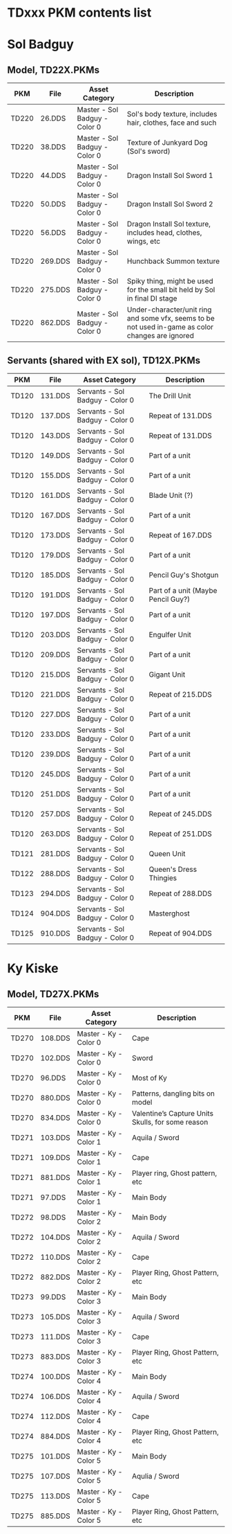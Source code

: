 # TDxxx PKM contents list

# Sol Badguy
## Model, TD22X.PKMs

| PKM          | File    | Asset Category                | Description                                                                                       |
|--------------|---------|-------------------------------|---------------------------------------------------------------------------------------------------|
| TD220        | 26.DDS  | Master - Sol Badguy - Color 0 | Sol's body texture, includes hair, clothes, face and such                                         |
| TD220        | 38.DDS  | Master - Sol Badguy - Color 0 | Texture of Junkyard Dog (Sol's sword)                                                             |
| TD220        | 44.DDS  | Master - Sol Badguy - Color 0 | Dragon Install Sol Sword 1                                                                        |
| TD220        | 50.DDS  | Master - Sol Badguy - Color 0 | Dragon Install Sol Sword 2                                                                        |
| TD220        | 56.DDS  | Master - Sol Badguy - Color 0 | Dragon Install Sol texture, includes head, clothes, wings, etc                                    |
| TD220        | 269.DDS | Master - Sol Badguy - Color 0 | Hunchback Summon texture                                                                          |
| TD220        | 275.DDS | Master - Sol Badguy - Color 0 | Spiky thing, might be used for the small bit held by Sol in final DI stage                        |
| TD220        | 862.DDS | Master - Sol Badguy - Color 0 | Under-character/unit ring and some vfx, seems to be not used in-game as color changes are ignored |

## Servants (shared with EX sol), TD12X.PKMs

| PKM                | File    | Asset Category                  | Description                        |
|--------------------|---------|---------------------------------|------------------------------------|
| TD120              | 131.DDS | Servants - Sol Badguy - Color 0 | The Drill Unit                     |
| TD120              | 137.DDS | Servants - Sol Badguy - Color 0 | Repeat of 131.DDS                  |
| TD120              | 143.DDS | Servants - Sol Badguy - Color 0 | Repeat of 131.DDS                  |
| TD120              | 149.DDS | Servants - Sol Badguy - Color 0 | Part of a unit                     |
| TD120              | 155.DDS | Servants - Sol Badguy - Color 0 | Part of a unit                     |
| TD120              | 161.DDS | Servants - Sol Badguy - Color 0 | Blade Unit (?)                     |
| TD120              | 167.DDS | Servants - Sol Badguy - Color 0 | Part of a unit                     |
| TD120              | 173.DDS | Servants - Sol Badguy - Color 0 | Repeat of 167.DDS                  |
| TD120              | 179.DDS | Servants - Sol Badguy - Color 0 | Part of a unit                     |
| TD120              | 185.DDS | Servants - Sol Badguy - Color 0 | Pencil Guy's Shotgun               |
| TD120              | 191.DDS | Servants - Sol Badguy - Color 0 | Part of a unit (Maybe Pencil Guy?) |
| TD120              | 197.DDS | Servants - Sol Badguy - Color 0 | Part of a unit                     |
| TD120              | 203.DDS | Servants - Sol Badguy - Color 0 | Engulfer Unit                      |
| TD120              | 209.DDS | Servants - Sol Badguy - Color 0 | Part of a unit                     |
| TD120              | 215.DDS | Servants - Sol Badguy - Color 0 | Gigant Unit                        |
| TD120              | 221.DDS | Servants - Sol Badguy - Color 0 | Repeat of 215.DDS                  |
| TD120              | 227.DDS | Servants - Sol Badguy - Color 0 | Part of a unit                     |
| TD120              | 233.DDS | Servants - Sol Badguy - Color 0 | Part of a unit                     |
| TD120              | 239.DDS | Servants - Sol Badguy - Color 0 | Part of a unit                     |
| TD120              | 245.DDS | Servants - Sol Badguy - Color 0 | Part of a unit                     |
| TD120              | 251.DDS | Servants - Sol Badguy - Color 0 | Part of a unit                     |
| TD120              | 257.DDS | Servants - Sol Badguy - Color 0 | Repeat of 245.DDS                  |
| TD120              | 263.DDS | Servants - Sol Badguy - Color 0 | Repeat of 251.DDS                  |
| TD121              | 281.DDS | Servants - Sol Badguy - Color 0 | Queen Unit                         |
| TD122              | 288.DDS | Servants - Sol Badguy - Color 0 | Queen's Dress Thingies             |
| TD123              | 294.DDS | Servants - Sol Badguy - Color 0 | Repeat of 288.DDS                  |
| TD124              | 904.DDS | Servants - Sol Badguy - Color 0 | Masterghost                        |
| TD125              | 910.DDS | Servants - Sol Badguy - Color 0 | Repeat of 904.DDS                  |

# Ky Kiske
## Model, TD27X.PKMs

| PKM   | File    | Asset Category        | Description                                       |
|-------|---------|-----------------------|---------------------------------------------------|
| TD270 | 108.DDS | Master - Ky - Color 0 | Cape                                              |
| TD270 | 102.DDS | Master - Ky - Color 0 | Sword                                             |
| TD270 | 96.DDS  | Master - Ky - Color 0 | Most of Ky                                        |
| TD270 | 880.DDS | Master - Ky - Color 0 | Patterns, dangling bits on model                  |
| TD270 | 834.DDS | Master - Ky - Color 0 | Valentine’s Capture Units Skulls, for some reason |
| TD271 | 103.DDS | Master - Ky - Color 1 | Aquila / Sword                                    |
| TD271 | 109.DDS | Master - Ky - Color 1 | Cape                                              |
| TD271 | 881.DDS | Master - Ky - Color 1 | Player ring, Ghost pattern, etc                   |
| TD271 | 97.DDS  | Master - Ky - Color 1 | Main Body                                         |
| TD272 | 98.DDS  | Master - Ky - Color 2 | Main Body                                         |
| TD272 | 104.DDS | Master - Ky - Color 2 | Aquila / Sword                                    |
| TD272 | 110.DDS | Master - Ky - Color 2 | Cape                                              |
| TD272 | 882.DDS | Master - Ky - Color 2 | Player Ring, Ghost Pattern, etc                   |
| TD273 | 99.DDS  | Master - Ky - Color 3 | Main Body                                         |
| TD273 | 105.DDS | Master - Ky - Color 3 | Aquila / Sword                                    |
| TD273 | 111.DDS | Master - Ky - Color 3 | Cape                                              |
| TD273 | 883.DDS | Master - Ky - Color 3 | Player Ring, Ghost Pattern, etc                   |
| TD274 | 100.DDS | Master - Ky - Color 4 | Main Body                                         |
| TD274 | 106.DDS | Master - Ky - Color 4 | Aquila / Sword                                    |
| TD274 | 112.DDS | Master - Ky - Color 4 | Cape                                              |
| TD274 | 884.DDS | Master - Ky - Color 4 | Player Ring, Ghost Pattern, etc                   |
| TD275 | 101.DDS | Master - Ky - Color 5 | Main Body                                         |
| TD275 | 107.DDS | Master - Ky - Color 5 | Aqulia / Sword                                    |
| TD275 | 113.DDS | Master - Ky - Color 5 | Cape                                              |
| TD275 | 885.DDS | Master - Ky - Color 5 | Player Ring, Ghost Pattern, etc                   |
